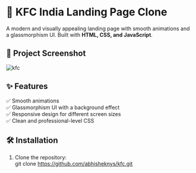 # 🚀 KFC India Landing Page Clone

A modern and visually appealing landing page with smooth animations and a glassmorphism UI. Built with **HTML, CSS, and JavaScript**.  

## 🎨 Project Screenshot  

![kfc](https://github.com/user-attachments/assets/22ad4173-ce11-4532-be8b-2485ee194370)


## ✨ Features  
✅ Smooth animations  
✅ Glassmorphism UI with a background effect  
✅ Responsive design for different screen sizes  
✅ Clean and professional-level CSS  

## 🛠 Installation  

1. Clone the repository:  
   git clone https://github.com/abhisheknys/kfc.git

